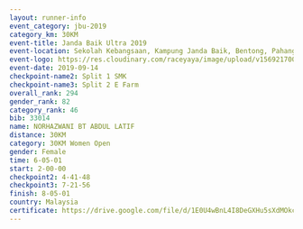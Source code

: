 ```yaml
---
layout: runner-info 
event_category: jbu-2019 
category_km: 30KM 
event-title: Janda Baik Ultra 2019  
event-location: Sekolah Kebangsaan, Kampung Janda Baik, Bentong, Pahang, Malaysia 
event-logo: https://res.cloudinary.com/raceyaya/image/upload/v1569217009/logo/janda-baik_vch1pc.jpg 
event-date: 2019-09-14 
checkpoint-name2: Split 1 SMK 
checkpoint-name3: Split 2 E Farm 
overall_rank: 294
gender_rank: 82
category_rank: 46
bib: 33014
name: NORHAZWANI BT ABDUL LATIF
distance: 30KM
category: 30KM Women Open
gender: Female
time: 6-05-01
start: 2-00-00
checkpoint2: 4-41-48
checkpoint3: 7-21-56
finish: 8-05-01
country: Malaysia
certificate: https://drive.google.com/file/d/1E0U4wBnL4I8DeGXHu5sXdMOkcvydDbEn/view?usp=sharing
---
```

